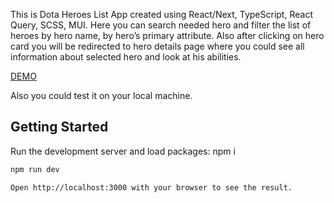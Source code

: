This is Dota Heroes List App created using React/Next, TypeScript, React Query, SCSS, MUI. Here you can search needed hero and filter the list of heroes by hero name, by hero’s primary attribute. Also after clicking on hero card you will be redirected to hero details page where you could see all information about selected hero and look at his abilities.

[DEMO](https://heroes-list-app-fj3d-68drbfbxu-danylolipars-projects.vercel.app/heroes)

Also you could test it on your local machine.
## Getting Started

Run the development server and load packages:
npm i
```bash
npm run dev

Open http://localhost:3000 with your browser to see the result.
